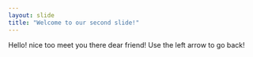 ```yaml
---
layout: slide
title: "Welcome to our second slide!"
---
```

Hello! nice too meet you there dear friend!
Use the left arrow to go back!
